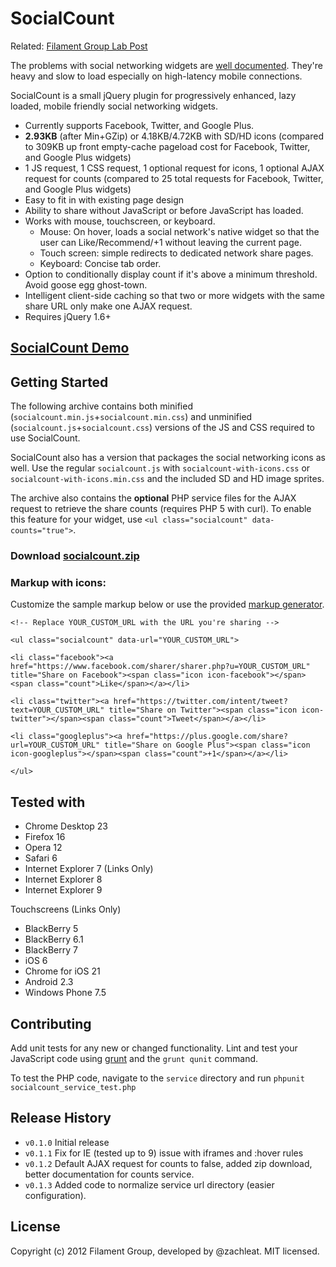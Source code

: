 # SocialCount

Related: [Filament Group Lab Post][blogpost]

[blogpost]: http://filamentgroup.com/lab/socialcount/

The problems with social networking widgets are [well documented][zurb]. They're heavy and slow to load especially on high-latency mobile connections.

[zurb]: http://www.zurb.com/article/883/small-painful-buttons-why-social-media-bu

SocialCount is a small jQuery plugin for progressively enhanced, lazy loaded, mobile friendly social networking widgets.

 * Currently supports Facebook, Twitter, and Google Plus.
 * **2.93KB** (after Min+GZip) or 4.18KB/4.72KB with SD/HD icons (compared to 309KB up front empty-cache pageload cost for Facebook, Twitter, and Google Plus widgets)
 * 1 JS request, 1 CSS request, 1 optional request for icons, 1 optional AJAX request for counts (compared to 25 total requests for Facebook, Twitter, and Google Plus widgets)
 * Easy to fit in with existing page design
 * Ability to share without JavaScript or before JavaScript has loaded.
 * Works with mouse, touchscreen, or keyboard.
	 * Mouse: On hover, loads a social network's native widget so that the user can Like/Recommend/+1 without leaving the current page.
	 * Touch screen: simple redirects to dedicated network share pages.
	 * Keyboard: Concise tab order.
 * Option to conditionally display count if it's above a minimum threshold. Avoid goose egg ghost-town.
 * Intelligent client-side caching so that two or more widgets with the same share URL only make one AJAX request.
 * Requires jQuery 1.6+

## [SocialCount Demo][demourl]

[demourl]: http://fgte.st/SocialCount/examples/index.html

## Getting Started

The following archive contains both minified (`socialcount.min.js`+`socialcount.min.css`) and unminified (`socialcount.js`+`socialcount.css`) versions of the JS and CSS required to use SocialCount.

SocialCount also has a version that packages the social networking icons as well. Use the regular `socialcount.js` with `socialcount-with-icons.css` or `socialcount-with-icons.min.css` and the included SD and HD image sprites.

The archive also contains the **optional** PHP service files for the AJAX request to retrieve the share counts (requires PHP 5 with curl). To enable this feature for your widget, use `<ul class="socialcount" data-counts="true">`.

### Download [socialcount.zip][zipfile]

[zipfile]: https://raw.github.com/filamentgroup/SocialCount/master/dist/socialcount.zip

### Markup with icons:

Customize the sample markup below or use the provided  [markup generator][generator].

[generator]: http://fgte.st/SocialCount/examples/index.html#generator

    <!-- Replace YOUR_CUSTOM_URL with the URL you're sharing -->

	<ul class="socialcount" data-url="YOUR_CUSTOM_URL">

	<li class="facebook"><a href="https://www.facebook.com/sharer/sharer.php?u=YOUR_CUSTOM_URL" title="Share on Facebook"><span class="icon icon-facebook"></span><span class="count">Like</span></a></li>

	<li class="twitter"><a href="https://twitter.com/intent/tweet?text=YOUR_CUSTOM_URL" title="Share on Twitter"><span class="icon icon-twitter"></span><span class="count">Tweet</span></a></li>

	<li class="googleplus"><a href="https://plus.google.com/share?url=YOUR_CUSTOM_URL" title="Share on Google Plus"><span class="icon icon-googleplus"></span><span class="count">+1</span></a></li>

	</ul>

## Tested with
* Chrome Desktop 23
* Firefox 16
* Opera 12
* Safari 6
* Internet Explorer 7 (Links Only)
* Internet Explorer 8
* Internet Explorer 9

Touchscreens (Links Only)

* BlackBerry 5
* BlackBerry 6.1
* BlackBerry 7
* iOS 6
* Chrome for iOS 21
* Android 2.3
* Windows Phone 7.5

## Contributing
Add unit tests for any new or changed functionality. Lint and test your JavaScript code using [grunt](https://github.com/cowboy/grunt) and the `grunt qunit` command.

To test the PHP code, navigate to the `service` directory and run `phpunit socialcount_service_test.php`


## Release History
* `v0.1.0` Initial release
* `v0.1.1` Fix for IE (tested up to 9) issue with iframes and :hover rules
* `v0.1.2` Default AJAX request for counts to false, added zip download, better documentation for counts service.
* `v0.1.3` Added code to normalize service url directory (easier configuration).

## License
Copyright (c) 2012 Filament Group, developed by @zachleat. MIT licensed.
